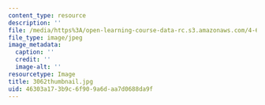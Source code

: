 ```yaml
---
content_type: resource
description: ''
file: /media/https%3A/open-learning-course-data-rc.s3.amazonaws.com/4-614-religious-architecture-and-islamic-cultures-fall-2002/46303a173b9c6f909a6daa7d0688da9f_3062thumbnail.jpg
file_type: image/jpeg
image_metadata:
  caption: ''
  credit: ''
  image-alt: ''
resourcetype: Image
title: 3062thumbnail.jpg
uid: 46303a17-3b9c-6f90-9a6d-aa7d0688da9f
---
```

